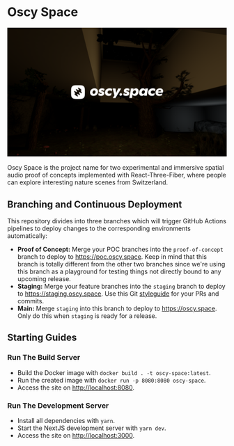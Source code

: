 # Oscy Space

![Oscy Logo and Banner](./img/readme-banner.png)

Oscy Space is the project name for two experimental and immersive spatial audio proof of concepts implemented with React-Three-Fiber, where people can explore interesting nature scenes from Switzerland.

## Branching and Continuous Deployment

This repository divides into three branches which will trigger GitHub Actions pipelines to deploy changes to the corresponding environments automatically:

- **Proof of Concept:** Merge your POC branches into the `proof-of-concept` branch to deploy to <https://poc.oscy.space>. Keep in mind that this branch is totally different from the other two branches since we're using this branch as a playground for testing things not directly bound to any upcoming release.
- **Staging:** Merge your feature branches into the `staging` branch to deploy to <https://staging.oscy.space>. Use this Git [styleguide](https://udacity.github.io/git-styleguide/) for your PRs and commits.
- **Main:** Merge `staging` into this branch to deploy to <https://oscy.space>. Only do this when `staging` is ready for a release.

## Starting Guides

### Run The Build Server

- Build the Docker image with `docker build . -t oscy-space:latest`.
- Run the created image with `docker run -p 8080:8080 oscy-space`.
- Access the site on <http://localhost:8080>.

### Run The Development Server

- Install all dependencies with `yarn`.
- Start the NextJS development server with `yarn dev`.
- Access the site on <http://localhost:3000>.

